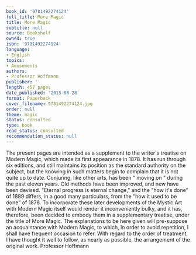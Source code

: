 ```yaml
---
book_id: '9781492274124'
full_title: More Magic
title: More Magic
subtitle: null
source: Bookshelf
owned: true
isbn: '9781492274124'
language:
- English
topics:
- Amusements
authors:
- Professor Hoffmann
publisher: ''
length: 457 pages
date_published: '2013-08-28'
format: Paperback
cover_filename: 9781492274124.jpg
order: null
theme: magic
status: consulted
type: book
read_status: consulted
recommendation_status: null
---
```

The present pages are intended as a supplement to the writer's treatise on Modern Magic, which made its first appearance in 1878. It has run through six editions, and still maintains its position as the standard authority on the subject, but the knowing in such matters begin to complain that it is not quite up to date. Conjuring, like other arts, has been " moving on " during the past eleven years. Old methods have been improved, and new have been devised. "Eternal progress is eternal change," and the "how it's done" of 1889 differs, in a good many particulars, from the "how it used to be done" of 1878. To incorporate these later developments of the Mystic Art with Modern Magic itself would render it inconveniently bulky, and it has, therefore, been decided to embody them in a supplementary treatise, under the title of More Magic. The explanations to be here given will pre-suppose an acquaintance with Modern Magic, to which, in order to avoid repetition, I shall have frequent occasion to refer. With regard to the order of treatment, I have thought it well to follow, as nearly as possible, the arrangement of the original work. Professor Hoffmann
